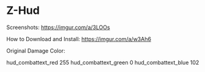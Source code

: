 # Z-Hud
Screenshots: https://imgur.com/a/3LOOs

How to Download and Install: https://imgur.com/a/w3Ah6

Original Damage Color:

hud_combattext_red 255
hud_combattext_green 0
hud_combattext_blue 102
